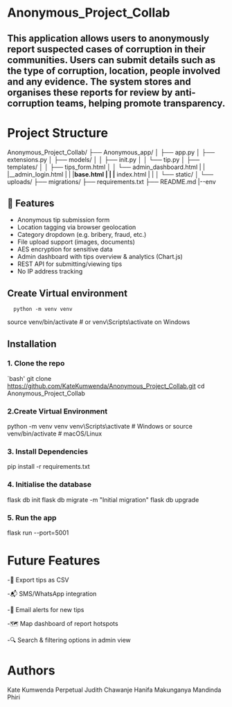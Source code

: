 # Anonymous_Project_Collab
This application allows users to anonymously report suspected cases of corruption in their communities. Users can submit details such as the type of corruption, location, people involved and any evidence. The system stores and organises these reports for review by anti-corruption teams, helping promote transparency.
---
# Project Structure
Anonymous_Project_Collab/
├── Anonymous_app/
│ ├── app.py
│ ├── extensions.py
│ ├── models/
│ │ ├── init.py
│ │ └── tip.py
│ ├── templates/
│ │ ├── tips_form.html
│ │ └── admin_dashboard.html
| | |__admin_login.html
| | |__base.html
| | |__ index.html
| | 
│ └── static/
│ └── uploads/
├── migrations/
├── requirements.txt
├── README.md
|--env

## 🚀 Features

-  Anonymous tip submission form
-  Location tagging via browser geolocation
-  Category dropdown (e.g. bribery, fraud, etc.)
-  File upload support (images, documents)
-  AES encryption for sensitive data
- Admin dashboard with tips overview & analytics (Chart.js)
-  REST API for submitting/viewing tips
-  No IP address tracking
## Create Virtual environment
      python -m venv venv
source venv/bin/activate  # or venv\Scripts\activate on Windows
## Installation
### 1. Clone the repo
`bash'
  git clone https://github.com/KateKumwenda/Anonymous_Project_Collab.git
  cd Anonymous_Project_Collab
### 2.Create Virtual Environment
python -m venv venv
venv\Scripts\activate  # Windows
or
source venv/bin/activate  # macOS/Linux
### 3. Install Dependencies
pip install -r requirements.txt
### 4. Initialise the database
flask db init
flask db migrate -m "Initial migration"
flask db upgrade
### 5. Run the app
flask run --port=5001
# Future Features
-🧾 Export tips as CSV

-📬 SMS/WhatsApp integration

-🔔 Email alerts for new tips

-🗺️ Map dashboard of report hotspots

-🔍 Search & filtering options in admin view

# Authors
Kate Kumwenda
Perpetual Judith Chawanje
Hanifa Makunganya
Mandinda Phiri



